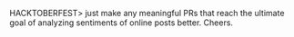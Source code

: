 HACKTOBERFEST>
just make any meaningful PRs that reach the ultimate goal of analyzing sentiments of online posts better.
Cheers.